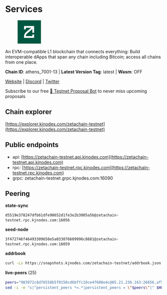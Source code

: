 # Services

<figure><img src="https://raw.githubusercontent.com/kj89/cosmos-images/main/logos/zetachain.png" alt=""><figcaption></figcaption></figure>

An EVM-compatible L1 blockchain that connects everything:  Build interoperable dApps that span any chain including Bitcoin; access all chains from one place.

**Chain ID**: athens_7001-13 | **Latest Version Tag**: latest | **Wasm**: OFF

[Website](https://www.zetachain.com) | [Discord](https://discord.gg/zetachain) | [Twitter](https://twitter.com/zetablockchain)



Subscribe to our free [🤖 Testnet Proposal Bot](https://t.me/kjnodes_testnet_proposal_bot) to never miss upcoming proposals


## Chain explorer
[https://explorer.kjnodes.com/zetachain-testnet](https://explorer.kjnodes.com/zetachain-testnet)

## Public endpoints

* api: [https://zetachain-testnet.api.kjnodes.com](https://zetachain-testnet.api.kjnodes.com)
* rpc: [https://zetachain-testnet.rpc.kjnodes.com](https://zetachain-testnet.rpc.kjnodes.com)
* grpc: zetachain-testnet.grpc.kjnodes.com:16090

## Peering

**state-sync**

```text
d5519e378247dfb61dfe90652d1fe3e2b3005a5b@zetachain-testnet.rpc.kjnodes.com:16056
```

**seed-node**

```text
3f472746f46493309650e5a033076689996c8881@zetachain-testnet.rpc.kjnodes.com:16059
```

**addrbook**
```bash
curl -Ls https://snapshots.kjnodes.com/zetachain-testnet/addrbook.json > $HOME/.zetacored/config/addrbook.json
```

**live-peers** (25)
```bash
peers="983972c8d76558b5f0150cd6bffc10ce4f608e4c@65.21.236.163:26656,af58c82b5f4d2268e0b8ca9150190e438c07d90d@34.239.99.239:26656,038234610497601373b1d27e27251674c6c81df7@3.218.170.198:26656,eb43c24b45bdc2db8f7dbd574b64b6ef21e65298@78.46.45.174:26656,24a3a8151ec9ecec0b9ed1ca97accfb1dacc115f@88.218.226.79:26656,809c1bdb33c162fdc380372523ccd58131368380@54.77.180.134:26656,a918d08544b5f4e0a9eb20bf91f343eb71b6d5ee@164.90.181.99:26656,af10c27ac4539b6c7f593013267d25797cf68ff2@54.187.106.246:26656,9c26260b0148376d2343c4c8c2e2bd7f3f498cd4@35.162.231.114:26656,66338a18a755a0c780b011f012ff142ebaa8fa56@44.236.174.26:26656,4226fcb3b3809c00bc56283063fc52fa4bfc9a17@18.210.106.52:26656,bc172d609b49146ca63ea47c0f7e1f04fa4a7458@44.226.121.184:26656,d21b103628b0d5d824bbe81b809d8dc457bd2059@65.109.92.79:14656,7581f6a7b3913b900f172633df4e555342b350b1@202.8.10.137:26656,32da15cebf6d8f2a5676d14e587592ab37aa271d@54.210.102.215:26656,51405784f4a8376134a68cf350c0213f0830bf51@3.211.83.113:26656,fc5316e6ada821627224a5efa2abb9d9a9c6c8f4@52.49.116.66:26656,55d9651de8e1f15953b9adb5ba4f4816b94fc32d@34.240.40.173:26656,d73641538d631674ab1141ec0326a9d41a4660a6@34.199.35.194:26656,828a6e980767d83ee0d6eb798f6cadbad6446566@31.132.165.22:26756,57693a9bce3ffb5d6023a161ac9f744ac09a2329@162.19.240.28:26656,a6090cdf3ff4bdc428ba89c4f622ec1b3490e338@18.143.71.236:26656,b96c038643c08373535956e3505a5aa955fadb0a@54.254.133.239:26656,fe8a706ce2538ba81429f89a1bfd28f4e39e9b7d@13.228.103.187:26656,d5519e378247dfb61dfe90652d1fe3e2b3005a5b@65.109.68.190:16056"
sed -i -e "s|^persistent_peers *=.*|persistent_peers = \"$peers\"|" $HOME/.zetacored/config/config.toml
```
